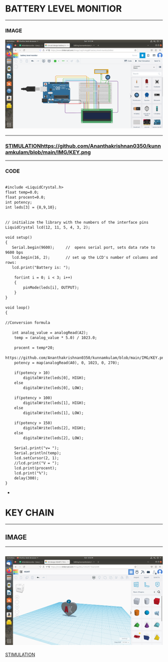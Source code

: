 # BATTERY LEVEL MONITIOR
---
### IMAGE

#### ![IMAGE](https://github.com/Ananthakrishnan0350/kunnamkulam/blob/main/IMG/BATTERY.png)
---
### [STIMULATION](https://www.tinkercad.com/things/1qQFvXepjBf-battery-level-monitor/editel)https://github.com/Ananthakrishnan0350/kunnamkulam/blob/main/IMG/KEY.png
---
### CODE
```

#include <LiquidCrystal.h>
float temp=0.0;
float procent=0.0;
int potency;
int leds[3] = {8,9,10};


// initialize the library with the numbers of the interface pins
LiquidCrystal lcd(12, 11, 5, 4, 3, 2);

void setup()
{
   Serial.begin(9600);     //  opens serial port, sets data rate to 9600 bps
   lcd.begin(16, 2);       // set up the LCD's number of columns and rows: 
   lcd.print("Battery is: ");
  
    for(int i = 0; i < 3; i++)
  	{
    	pinMode(leds[i], OUTPUT);
  	}
}

void loop()
{
   
//Conversion formula

   int analog_value = analogRead(A2);
    temp = (analog_value * 5.0) / 1023.0; 

  	procent = temp*20;
  https://github.com/Ananthakrishnan0350/kunnamkulam/blob/main/IMG/KEY.png
  	potency = map(analogRead(A0), 0, 1023, 0, 270);
  
  	if(potency > 10)
    	digitalWrite(leds[0], HIGH);
  	else
    	digitalWrite(leds[0], LOW);
  
  	if(potency > 100)
    	digitalWrite(leds[1], HIGH);
  	else
    	digitalWrite(leds[1], LOW);
  
  	if(potency > 150)
    	digitalWrite(leds[2], HIGH);
  	else
    	digitalWrite(leds[2], LOW);
  	
    Serial.print("v= ");
    Serial.println(temp);
    lcd.setCursor(2, 1);
    //lcd.print("V = ");
    lcd.print(procent);
  	lcd.print("%");
    delay(300);
}
```
-
# KEY CHAIN
---
## IMAGE
---
![IMAGE](https://github.com/Ananthakrishnan0350/kunnamkulam/blob/main/IMG/KEY.png)
---

[STIMULATION](https://www.tinkercad.com/things/kkLa7sHU2h7-heart/edit)

